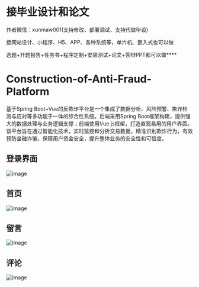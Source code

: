 # 接毕业设计和论文
作者微信：xunmaw001(支持修改、部署调试、支持代做毕设)

接网站设计、小程序、H5、APP、各种系统等，单片机、嵌入式也可以做

选题+开题报告+任务书+程序定制+安装测试+论文+答辩PPT都可以做****
# Construction-of-Anti-Fraud-Platform
基于Spring Boot+Vue的反欺诈平台是一个集成了数据分析、风险预警、欺诈检测与应对等多功能于一体的综合性系统。后端采用Spring Boot框架构建，提供强大的数据处理与业务逻辑支撑；前端使用Vue.js框架，打造直观易用的用户界面。该平台旨在通过智能化技术，实时监控和分析交易数据，精准识别欺诈行为，有效预防金融诈骗，保障用户资金安全，提升整体业务的安全性和可信度。
## 登录界面
![image](https://github.com/user-attachments/assets/db31e8ac-dc80-4d06-a9fd-525ea47bd92f)
## 首页
![image](https://github.com/user-attachments/assets/cbed2809-2514-4b72-8fb3-f331e07f6d98)
## 留言
![image](https://github.com/user-attachments/assets/2f9557e2-d7e1-4e39-9c51-18cd2768c17b)
## 评论
![image](https://github.com/user-attachments/assets/4f62daf9-8301-485d-9598-90175e7041ca)
